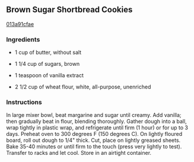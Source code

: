 ## Brown Sugar Shortbread Cookies

[013a91cfae](http://allrecipes.com/recipe/brown-sugar-shortbread-cookies/)

### Ingredients

 - 1 cup of butter, without salt

 - 1 1/4 cup of sugars, brown

 - 1 teaspoon of vanilla extract

 - 2 1/2 cup of wheat flour, white, all-purpose, unenriched

### Instructions

In large mixer bowl, beat margarine and sugar until creamy. Add vanilla; then gradually beat in flour, blending thoroughly. Gather dough into a ball, wrap tightly in plastic wrap, and refrigerate until firm (1 hour) or for up to 3 days. Preheat oven to 300 degrees F (150 degrees C). On lightly floured board, roll out dough to 1/4" thick. Cut, place on lightly greased sheets. Bake 35-40 minutes or until firm to the touch (press very lightly to test). Transfer to racks and let cool. Store in an airtight container.
